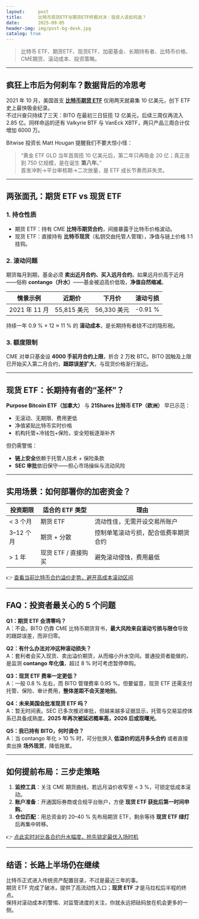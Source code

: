```yaml
---
layout:     post
title:      比特币现货ETF与期货ETF终极对决：投资人该如何选？
date:       2025-09-05
header-img: img/post-bg-desk.jpg
catalog: true
---
```


> 比特币 ETF、期货ETF、现货ETF、加密基金、长期持有者、比特币价格、CME期货、滚动成本、投资策略。

---

## 疯狂上市后为何刹车？数据背后的冷思考

2021 年 10 月，美国首支 **[比特币期货 ETF](https://okxdog.com/)** 仅用两天就募集 10 亿美元，创下 ETF 史上最快吸金纪录。  
不过兴奋只持续了三天：BITO 在最初三日狂揽 12 亿美元，后续三周仅再流入 2.85 亿。同样命运的还有 Valkyrie BTF 与 VanEck XBTF，两只产品三周合计仅增加 6000 万。

Bitwise 投资长 Matt Hougan 提醒我们不要大惊小怪：  
> “黄金 ETF GLD 当年首周揽 10 亿美元后，第二年只再吸金 20 亿；真正涨到 750 亿规模，是在诞生 **第八年**。”  
首发冲刺→平台审核期→二次放量，是 ETF 成长节奏而非失灵。

---

## 两张面孔：期货 ETF vs 现货 ETF

### 1. 持仓性质
- 期货 ETF：持有 CME **比特币期货合约**，间接暴露于比特币价格波动。  
- 现货 ETF：直接持有 **比特币现货**（私钥交由托管人管理），净值与链上价格 1:1 挂钩。

### 2. 滚动问题
期货每月到期，基金必须 **卖出近月合约、买入远月合约**。如果远月价高于近月——俗称 **contango（升水）**——基金被迫高价低吸，**净值自然缩减**。

| 情景示例 | 近期价 | 下月价 | 滚动亏损 |
|---|---|---|---|
| 2021 年 11 月 | 55,815 美元 | 56,330 美元 | -0.91 % |

持续一年 0.9 % × 12 ≈ 11 % 的 **滚动成本**，是长期持有者绕不过的隐形税。

### 3. 额度限制
CME 对单只基金设 **4000 手前月合约上限**，折合 2 万枚 BTC。BITO 因触及上限已开始买入第二月合约，**跟踪误差扩大**，与现货价格渐行渐远。

---

## 现货 ETF：长期持有者的“圣杯”？

**Purpose Bitcoin ETF（加拿大）** 与 **21Shares 比特币 ETP（欧洲）** 早已示范：  
- 无滚动、无期限、费用更低  
- 净值紧贴比特币实时价格  
- 机构托管+冷钱包+保险，安全短板逐渐补齐

但仍需警惕：  
- **链上安全**依赖于托管人技术 + 保险条款  
- **SEC 审批**依旧保守——担心市场操纵与流动风险

---

## 实用场景：如何部署你的加密资金？

| 投资期限 | 适合的 ETF 类型 | 理由 |
|---|---|---|
| < 3 个月 | 期货 ETF | 流动性佳，无需开设交易所账户 |
| 3–12 个月 | 期货 + 分散 | 控制单笔滚动亏损，配合低费率期货合约 |
| > 1 年 | 现货 ETF / 直接购买 | 避免滚动侵蚀，费用最低 |

👉 [查看当前比特币合约溢价走势，避开高成本滚动区间](https://okxdog.com/)

---

## FAQ：投资者最关心的 5 个问题

**Q1：期货 ETF 会清零吗？**  
A：不会。BITO 仍靠 CME 比特币期货背书，**最大风险来自滚动亏损与限仓**导致的跟踪误差，而非归零。

**Q2：有什么办法对冲这种滚动损失？**  
A：套利者会买入现货、卖出溢价期货，从而缩小升水空间。普通投资者能做的，是监测 **contango 年化值**，超过 8 % 时可考虑暂停申购。

**Q3：现货 ETF 费率一定更低？**  
A：一般 0.8 % 左右，而 BITO 管理费率 0.95 %。但要留意，现货 ETF 还需支付托管、保险、审计费用，**整体差距不会天差地别**。

**Q4：未来美国会批准现货 ETF 吗？**  
A：暂无时间表。SEC 已多次推迟审批，但越来越多证据显示，托管与交易监控体系已具备成熟度。**2025 年再次被延迟概率高，2026 后或现曙光**。

**Q5：我已持有 BITO，何时调仓？**  
A：当 contango 年化 > 10 % 时，可分批换入 **低溢价的远月多头合约** 或者直接卖出换 **场外现货**，降低拖累。

---

## 如何提前布局：三步走策略

1. **监控工具**：关注 CME 期货曲线，若远月溢价收窄至 < 3 %，可锁定低成本滚动。  
2. **账户准备**：开通国际券商或合规平台账户，方便 **现货 ETF 获批后第一时间申购**。  
3. **仓位匹配**：用总资金的 20–40 % 先布局期货 ETF，剩余等待 **现货 ETF 绿灯**后再集中转移。

👉 [点此实时对比各合约升水幅度，抢先锁定最优入场时机](https://okxdog.com/)

---

## 结语：长路上半场仍在继续

比特币正式进入传统资产配置目录，不过是最近三年的事。  
期货 ETF 完成了破冰，提供了高流动性入口；**现货 ETF** 才是马拉松后半程的终点。  
保持对滚动成本的警惕、对监管进度的关注，你就永远把砝码放在机会更多的一侧。